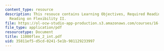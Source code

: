 ```yaml
---
content_type: resource
description: This resouce contains Learning Objectives, Required Reading and Recommended
  Reading on Flexibility II.
file: https://ol-ocw-studio-app-production.s3.amazonaws.com/courses/16-892j-space-system-architecture-and-design-fall-2004/35811ef5d5cd02415e1b981129233997_11000flex_2_int.pdf
file_type: application/pdf
resourcetype: Document
title: 11000flex_2_int.pdf
uid: 35811ef5-d5cd-0241-5e1b-981129233997
---
```

